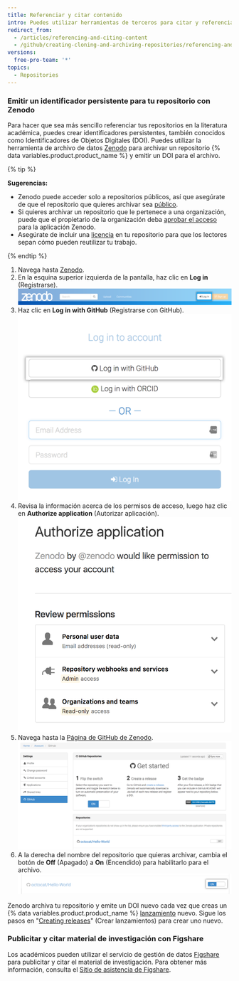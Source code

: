 ```yaml
---
title: Referenciar y citar contenido
intro: Puedes utilizar herramientas de terceros para citar y referenciar contenido en GitHub.
redirect_from:
  - /articles/referencing-and-citing-content
  - /github/creating-cloning-and-archiving-repositories/referencing-and-citing-content
versions:
  free-pro-team: '*'
topics:
  - Repositories
---
```

### Emitir un identificador persistente para tu repositorio con Zenodo

Para hacer que sea más sencillo referenciar tus repositorios en la literatura académica, puedes crear identificadores persistentes, también conocidos como Identificadores de Objetos Digitales (DOI). Puedes utilizar la herramienta de archivo de datos [Zenodo](https://zenodo.org/about) para archivar un repositorio {% data variables.product.product_name %} y emitir un DOI para el archivo.

{% tip %}

**Sugerencias:**
- Zenodo puede acceder solo a repositorios públicos, así que asegúrate de que el repositorio que quieres archivar sea [público](/articles/making-a-private-repository-public).
- Si quieres archivar un repositorio que le pertenece a una organización, puede que el propietario de la organización deba [aprobar el acceso](/articles/approving-oauth-apps-for-your-organization) para la aplicación Zenodo.
- Asegúrate de incluir una [licencia](/articles/open-source-licensing) en tu repositorio para que los lectores sepan cómo pueden reutilizar tu trabajo.

{% endtip %}

1. Navega hasta [Zenodo](http://zenodo.org/).
2. En la esquina superior izquierda de la pantalla, haz clic en **Log in** (Registrarse). ![Botón Zenodo log in (Registrarse en Zenodo)](/assets/images/help/repository/zenodo_login.png)
3. Haz clic en **Log in with GitHub** (Registrarse con GitHub). ![Registrarse en Zenodo con GitHub](/assets/images/help/repository/zenodo_login_with_github.png)
4. Revisa la información acerca de los permisos de acceso, luego haz clic en **Authorize application** (Autorizar aplicación). ![Autorizar Zenodo](/assets/images/help/repository/zenodo_authorize.png)
5. Navega hasta la [Página de GitHub de Zenodo](https://zenodo.org/account/settings/github/). ![Página de GitHub de Zenodo](/assets/images/help/repository/zenodo_github_page.png)
6. A la derecha del nombre del repositorio que quieras archivar, cambia el botón de **Off** (Apagado) a **On** (Encendido) para habilitarlo para el archivo. ![Habilitar que Zenodo archive en el repositorio](/assets/images/help/repository/zenodo_toggle_on.png)

Zenodo archiva tu repositorio y emite un DOI nuevo cada vez que creas un {% data variables.product.product_name %} [lanzamiento](/articles/about-releases/) nuevo. Sigue los pasos en "[Creating releases](/articles/creating-releases/)" (Crear lanzamientos) para crear uno nuevo.

### Publicitar y citar material de investigación con Figshare

Los académicos pueden utilizar el servicio de gestión de datos [Figshare](http://figshare.com) para publicitar y citar el material de investigación. Para obtener más información, consulta el [Sitio de asistencia de Figshare](https://knowledge.figshare.com/articles/item/how-to-connect-figshare-with-your-github-account).
